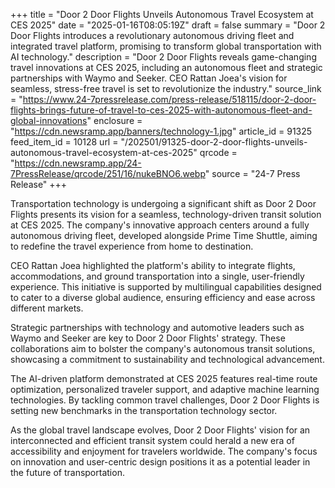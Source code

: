 +++
title = "Door 2 Door Flights Unveils Autonomous Travel Ecosystem at CES 2025"
date = "2025-01-16T08:05:19Z"
draft = false
summary = "Door 2 Door Flights introduces a revolutionary autonomous driving fleet and integrated travel platform, promising to transform global transportation with AI technology."
description = "Door 2 Door Flights reveals game-changing travel innovations at CES 2025, including an autonomous fleet and strategic partnerships with Waymo and Seeker. CEO Rattan Joea's vision for seamless, stress-free travel is set to revolutionize the industry."
source_link = "https://www.24-7pressrelease.com/press-release/518115/door-2-door-flights-brings-future-of-travel-to-ces-2025-with-autonomous-fleet-and-global-innovations"
enclosure = "https://cdn.newsramp.app/banners/technology-1.jpg"
article_id = 91325
feed_item_id = 10128
url = "/202501/91325-door-2-door-flights-unveils-autonomous-travel-ecosystem-at-ces-2025"
qrcode = "https://cdn.newsramp.app/24-7PressRelease/qrcode/251/16/nukeBNO6.webp"
source = "24-7 Press Release"
+++

<p>Transportation technology is undergoing a significant shift as Door 2 Door Flights presents its vision for a seamless, technology-driven transit solution at CES 2025. The company's innovative approach centers around a fully autonomous driving fleet, developed alongside Prime Time Shuttle, aiming to redefine the travel experience from home to destination.</p><p>CEO Rattan Joea highlighted the platform's ability to integrate flights, accommodations, and ground transportation into a single, user-friendly experience. This initiative is supported by multilingual capabilities designed to cater to a diverse global audience, ensuring efficiency and ease across different markets.</p><p>Strategic partnerships with technology and automotive leaders such as Waymo and Seeker are key to Door 2 Door Flights' strategy. These collaborations aim to bolster the company's autonomous transit solutions, showcasing a commitment to sustainability and technological advancement.</p><p>The AI-driven platform demonstrated at CES 2025 features real-time route optimization, personalized traveler support, and adaptive machine learning technologies. By tackling common travel challenges, Door 2 Door Flights is setting new benchmarks in the transportation technology sector.</p><p>As the global travel landscape evolves, Door 2 Door Flights' vision for an interconnected and efficient transit system could herald a new era of accessibility and enjoyment for travelers worldwide. The company's focus on innovation and user-centric design positions it as a potential leader in the future of transportation.</p>